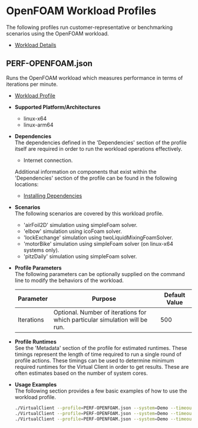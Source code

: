 ﻿# OpenFOAM Workload Profiles
The following profiles run customer-representative or benchmarking scenarios using the OpenFOAM workload.

* [Workload Details](./openfoam.md)  

## PERF-OPENFOAM.json
Runs the OpenFOAM workload which measures performance in terms of iterations per minute. 

* [Workload Profile](https://github.com/microsoft/VirtualClient/blob/main/src/VirtualClient/VirtualClient.Main/profiles/PERF-OPENFOAM.json) 

* **Supported Platform/Architectures**
  * linux-x64
  * linux-arm64

* **Dependencies**  
  The dependencies defined in the 'Dependencies' section of the profile itself are required in order to run the workload operations effectively.
  * Internet connection.

  Additional information on components that exist within the 'Dependencies' section of the profile can be found in the following locations:
  * [Installing Dependencies](https://microsoft.github.io/VirtualClient/docs/category/dependencies/)

* **Scenarios**  
  The following scenarios are covered by this workload profile.
  
  * 'airFoil2D' simulation using simpleFoam solver.
  * 'elbow' simulation using icoFoam solver.
  * 'lockExchange' simulation using twoLiquidMixingFoamSolver.
  * 'motorBike' simulation using simpleFoam solver (on linux-x64 systems only).
  * 'pitzDaily' simulation using simpleFoam solver.

* **Profile Parameters**  
  The following parameters can be optionally supplied on the command line to modify the behaviors of the workload.

  | Parameter                 | Purpose                                                                         | Default Value |
  |---------------------------|---------------------------------------------------------------------------------|---------------|
  | Iterations                | Optional. Number of iterations for which particular simulation will be run.     | 500 |

* **Profile Runtimes**  
  See the 'Metadata' section of the profile for estimated runtimes. These timings represent the length of time required to run a single round of profile 
  actions. These timings can be used to determine minimum required runtimes for the Virtual Client in order to get results. These are often estimates based on the
  number of system cores. 

* **Usage Examples**  
  The following section provides a few basic examples of how to use the workload profile.

  ``` bash
  ./VirtualClient --profile=PERF-OPENFOAM.json --system=Demo --timeout=1440 --packageStore="{BlobConnectionString|SAS Uri}"
  ./VirtualClient --profile=PERF-OPENFOAM.json --system=Demo --timeout=1440 --packageStore="{BlobConnectionString|SAS Uri}" --parameters=Iterations=10
  ./VirtualClient --profile=PERF-OPENFOAM.json --system=Demo --timeout=1440 --packageStore="{BlobConnectionString|SAS Uri}" --scenarios=airFoil2D,elbow,motorBike

  ```